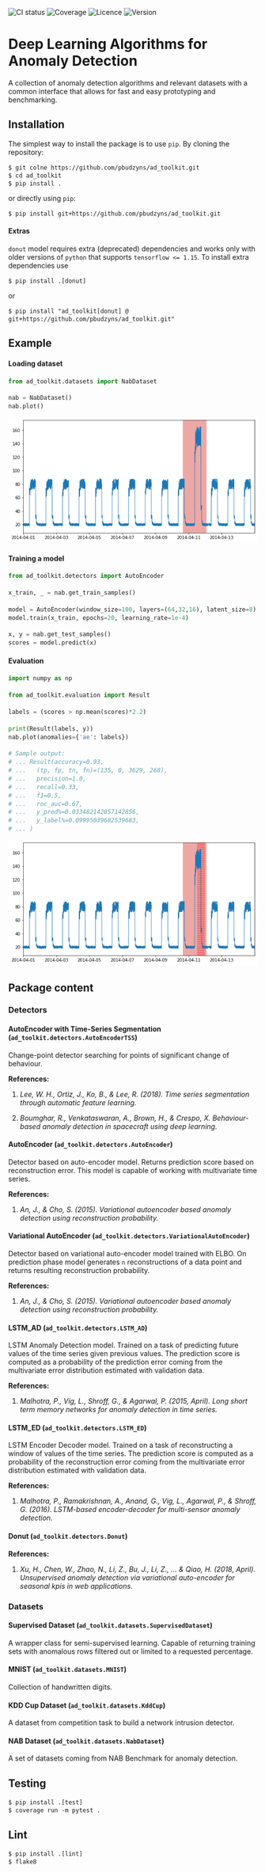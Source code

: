 ![CI status](https://github.com/pbudzyns/ad_toolkit/actions/workflows/python-package.yml/badge.svg)
![Coverage](https://img.shields.io/endpoint?url=https://gist.githubusercontent.com/pbudzyns/46a4b56814f345bdc80420ad8bda204f/raw/coverage.json)
![Licence](https://img.shields.io/endpoint?url=https://gist.githubusercontent.com/pbudzyns/9315c025fb9e5bb6afe874a219d74fc2/raw/licence.json)
![Version](https://img.shields.io/endpoint?url=https://gist.githubusercontent.com/pbudzyns/6f89659da7879f763fa9f44310496ba8/raw/version.json)
# Deep Learning Algorithms for Anomaly Detection

A collection of anomaly detection algorithms and relevant datasets with a common
interface that allows for fast and easy prototyping and benchmarking.



## Installation
The simplest way to install the package is to use `pip`. By cloning the
repository:
```commandline
$ git colne https://github.com/pbudzyns/ad_toolkit.git
$ cd ad_toolkit
$ pip install .
```
or directly using `pip`:
```commandline
$ pip install git+https://github.com/pbudzyns/ad_toolkit.git
```

#### Extras
`donut` model requires extra (deprecated) dependencies and works only with older
versions of `python` that supports `tensorflow <= 1.15`. To install extra
dependencies use
```commandline
$ pip install .[donut]
```
or
```commandline
$ pip install "ad_toolkit[donut] @ git+https://github.com/pbudzyns/ad_toolkit.git"
```

## Example

#### Loading dataset
```python
from ad_toolkit.datasets import NabDataset

nab = NabDataset()
nab.plot()
```
![Time series](docs/nab_sample.png?raw=true "Time series")

#### Training a model
```python
from ad_toolkit.detectors import AutoEncoder

x_train, _ = nab.get_train_samples()

model = AutoEncoder(window_size=100, layers=(64,32,16), latent_size=8)
model.train(x_train, epochs=20, learning_rate=1e-4)

x, y = nab.get_test_samples()
scores = model.predict(x)
```

#### Evaluation
```python
import numpy as np

from ad_toolkit.evaluation import Result

labels = (scores > np.mean(scores)*2.2)

print(Result(labels, y))
nab.plot(anomalies={'ae': labels})

# Sample output:
# ... Result(accuracy=0.93,
# ...	(tp, fp, tn, fn)=(135, 0, 3629, 268),
# ...	precision=1.0,
# ...	recall=0.33,
# ...	f1=0.5,
# ...	roc_auc=0.67,
# ...	y_pred%=0.033482142857142856,
# ...	y_label%=0.09995039682539683,
# ... )
```
![Time series with anomalies](docs/nab_anomalies.png?raw=true
"Time series with anomalies")

## Package content

### Detectors

#### AutoEncoder with Time-Series Segmentation (``ad_toolkit.detectors.AutoEncoderTSS``)
Change-point detector searching for points of significant change of behaviour.

__References:__
1. _Lee, W. H., Ortiz, J., Ko, B., & Lee, R. (2018). Time series segmentation
   through automatic feature learning._

2. _Boumghar, R., Venkataswaran, A., Brown, H., & Crespo, X. Behaviour-based
   anomaly detection in spacecraft using deep learning._

#### AutoEncoder (``ad_toolkit.detectors.AutoEncoder``)
Detector based on auto-encoder model. Returns prediction score based on
reconstruction error. This model is capable of working with multivariate time
series.

__References:__
1. _An, J., & Cho, S. (2015). Variational autoencoder based anomaly detection
   using reconstruction probability._

#### Variational AutoEncoder (``ad_toolkit.detectors.VariationalAutoEncoder``)
Detector based on variational auto-encoder model trained with ELBO.
On prediction phase model generates `n` reconstructions of a data point and
returns resulting reconstruction probability.

__References:__
1. _An, J., & Cho, S. (2015). Variational autoencoder based anomaly detection
   using reconstruction probability._

#### LSTM_AD (``ad_toolkit.detectors.LSTM_AD``)
LSTM Anomaly Detection model. Trained on a task of predicting future values of
the time series given previous values. The prediction score is computed as a
probability of the prediction error coming from the multivariate error
distribution estimated with validation data.

__References:__
1. _Malhotra, P., Vig, L., Shroff, G., & Agarwal, P. (2015, April). Long
   short term memory networks for anomaly detection in time series._

#### LSTM_ED (``ad_toolkit.detectors.LSTM_ED``)
LSTM Encoder Decoder model. Trained on a task of reconstructing a window of
values of the time series. The prediction score is computed as a
probability of the reconstruction error coming from the multivariate error
distribution estimated with validation data.

__References:__
1. _Malhotra, P., Ramakrishnan, A., Anand, G., Vig, L., Agarwal, P.,
   & Shroff, G. (2016). LSTM-based encoder-decoder for multi-sensor
   anomaly detection._

#### Donut (``ad_toolkit.detectors.Donut``)

__References:__
1. _Xu, H., Chen, W., Zhao, N., Li, Z., Bu, J., Li, Z., ... & Qiao, H.
   (2018, April). Unsupervised anomaly detection via variational
   auto-encoder for seasonal kpis in web applications._

### Datasets

#### Supervised Dataset (``ad_toolkit.datasets.SupervisedDataset``)
A wrapper class for semi-supervised learning. Capable of returning training sets
with anomalous rows filtered out or limited to a requested percentage.

#### MNIST (``ad_toolkit.datasets.MNIST``)
Collection of handwritten digits.

#### KDD Cup Dataset (``ad_toolkit.datasets.KddCup``)
A dataset from competition task to build a network intrusion detector.

#### NAB Dataset (``ad_toolkit.datasets.NabDataset``)
A set of datasets coming from NAB Benchmark for anomaly detection.

## Testing
```commandline
$ pip install .[test]
$ coverage run -m pytest .
```

## Lint
```commandline
$ pip install .[lint]
$ flake8
```
